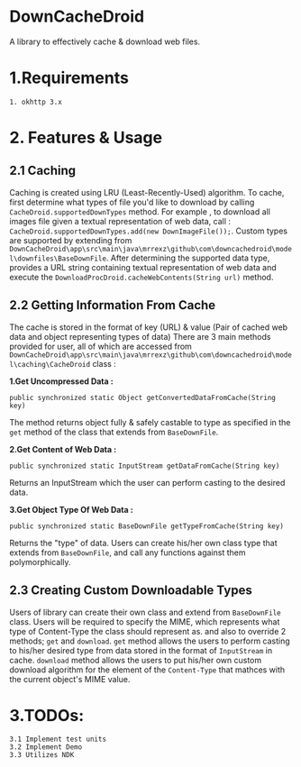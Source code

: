 # DownCacheDroid
A library to effectively cache & download web files.


# 1.Requirements

```
1. okhttp 3.x
```

# 2. Features & Usage
## 2.1 Caching
Caching is created using LRU (Least-Recently-Used) algorithm.
To cache, first determine what types of file you'd like to download by calling
`CacheDroid.supportedDownTypes` method. For example , to download all images file given
a textual representation of web data, call :
` CacheDroid.supportedDownTypes.add(new DownImageFile());`.
Custom types are supported by extending from
`DownCacheDroid\app\src\main\java\mrrexz\github\com\downcachedroid\model\downfiles\BaseDownFile`.
After determining the supported data type, provides a URL string containing textual representation
of web data and execute the `DownloadProcDroid.cacheWebContents(String url)` method.


## 2.2 Getting Information From Cache
The cache is stored in the format of key (URL) & value (Pair of cached web data and object representing types of data)
There are 3 main methods provided for user, all of which are accessed from `DownCacheDroid\app\src\main\java\mrrexz\github\com\downcachedroid\model\caching\CacheDroid` class :

**1.Get Uncompressed Data :**
```
public synchronized static Object getConvertedDataFromCache(String key)
```
The method returns object fully & safely castable to type as specified in the
`get` method of the class that extends from `BaseDownFile`.

**2.Get Content of Web Data :**
```
public synchronized static InputStream getDataFromCache(String key)
```
Returns an InputStream which the user can perform casting to the desired data.

**3.Get Object Type Of Web Data :**
```
public synchronized static BaseDownFile getTypeFromCache(String key)
```
Returns the "type" of data.
Users can create his/her own class type that extends from `BaseDownFile`, and call
any functions against them polymorphically.

## 2.3 Creating Custom Downloadable Types
Users of library can create their own class and extend from `BaseDownFile` class.
Users will be required to specify the MIME, which represents what type of Content-Type the class should represent as.
and also to override 2 methods; `get` and `download`.
`get` method allows the users to perform casting to his/her desired type from data stored in
the format of `InputStream` in cache.
`download` method allows the users to put his/her own custom download algorithm for the element of the `Content-Type` that mathces with
the current object's MIME value.


# 3.TODOs:
```
3.1 Implement test units
3.2 Implement Demo
3.3 Utilizes NDK
```


